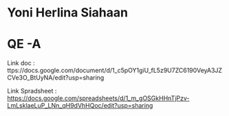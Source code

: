 # Yoni Herlina Siahaan

# QE -A

Link doc : ttps://docs.google.com/document/d/1_c5pOY1giU_fL5z9U7ZC6190VeyA3JZCVe3O_BtUyNA/edit?usp=sharing

Link Spradsheet : https://docs.google.com/spreadsheets/d/1_m_gOSGkHHnTjPzv-LmLsklaeLuP_LNn_qH9dVhHQoc/edit?usp=sharing
